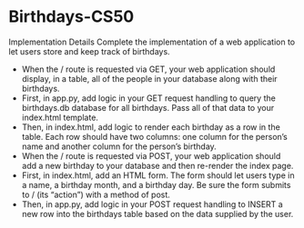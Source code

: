 # Birthdays-CS50

Implementation Details
Complete the implementation of a web application to let users store and keep track of birthdays.

- When the / route is requested via GET, your web application should display, in a table, all of the people in your database along with their birthdays.
- First, in app.py, add logic in your GET request handling to query the birthdays.db database for all birthdays. Pass all of that data to your index.html template.
- Then, in index.html, add logic to render each birthday as a row in the table. Each row should have two columns: one column for the person’s name and another column for the person’s birthday.
- When the / route is requested via POST, your web application should add a new birthday to your database and then re-render the index page.
- First, in index.html, add an HTML form. The form should let users type in a name, a birthday month, and a birthday day. Be sure the form submits to / (its “action”) with a method of post.
- Then, in app.py, add logic in your POST request handling to INSERT a new row into the birthdays table based on the data supplied by the user.


